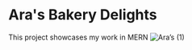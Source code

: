 
# Ara's Bakery Delights 
This project showcases my work in MERN 
![Ara’s (1)](https://github.com/syedasraa/ArasBakery/assets/92538646/722fa5ed-ee65-42b7-b43a-d0cc2f8d8ce6)

